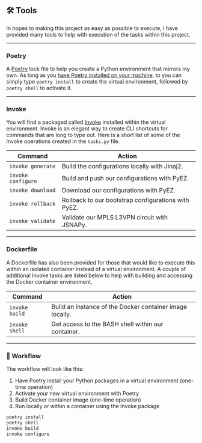 ## 🛠️ Tools

In hopes to making this project as easy as possible to execute, I have provided many tools to help with execution of the tasks within this project.

---

### Poetry

A [Poetry](https://python-poetry.org/docs/) lock file to help you create a Python environment that mirrors my own. As long as you [have Poetry installed on your machine](https://python-poetry.org/docs/), to you can simply type `poetry install` to create the virtual environment, followed by `poetry shell` to activate it.

---

### Invoke

You will find a packaged called [Invoke](http://www.pyinvoke.org/) installed within the virtual environment. Invoke is an elegant way to create CLI shortcuts for commands that are long to type out. Here is a short list of some of the Invoke operations created in the `tasks.py` file.

| Command            | Action                                              |
| ------------------ | --------------------------------------------------- |
| `invoke generate`  | Build the configurations locally with Jinaj2.       |
| `invoke configure` | Build and push our configurations with PyEZ.        |
| `invoke download`  | Download our configurations with PyEZ.              |
| `invoke rollback`  | Rollback to our bootstrap configurations with PyEZ. |
| `invoke validate`  | Validate our MPLS L3VPN circuit with JSNAPy.        |

---

### Dockerfile

A Dockerfile has also been provided for those that would like to execute this within an isolated container instead of a virtual environment. A couple of additional Invoke tasks are listed below to help with building and accessing the Docker container environment.

| Command        | Action                                                   |
| -------------- | -------------------------------------------------------- |
| `invoke build` | Build an instance of the Docker container image locally. |
| `invoke shell` | Get access to the BASH shell within our container.       |

---

### 🚀 Workflow

The workflow will look like this:

1. Have Poetry install your Python packages in a virtual environment (one-time operation)
2. Activate your new virtual environment with Poetry
3. Build Docker container image (one-time operation)
4. Run locally or within a container using the Invoke package

```bash
poetry install
poetry shell
invoke build
invoke configure
```
